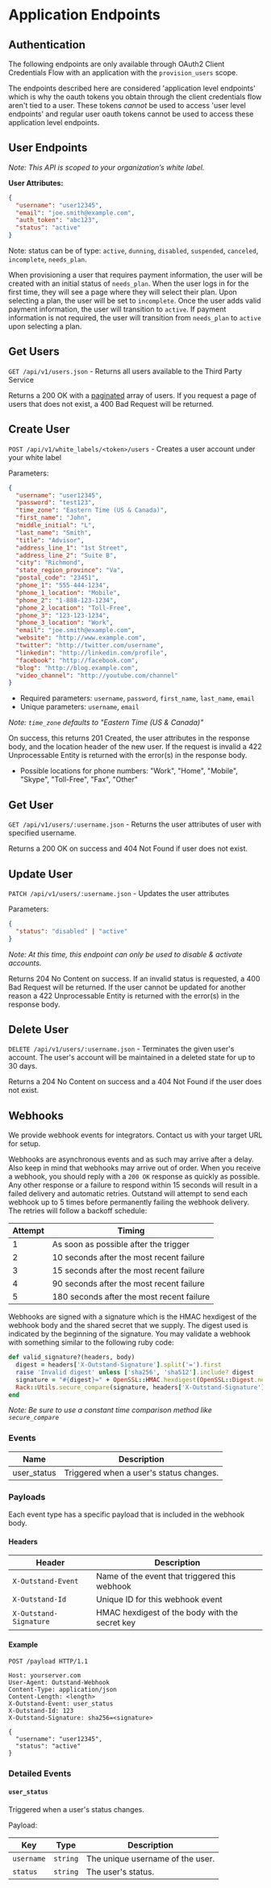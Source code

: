 # Application Endpoints

## Authentication

The following endpoints are only available through OAuth2 Client Credentials Flow with an application with the `provision_users` scope.

The endpoints described here are considered 'application level endpoints' which is why the oauth tokens you obtain through the client credentials flow aren't tied to a user.  These tokens _cannot_ be used to access 'user level endpoints' and regular user oauth tokens cannot be used to access these application level endpoints.


## User Endpoints

_Note: This API is scoped to your organization’s white label._

**User Attributes:**

```json
{
  "username": "user12345",
  "email": "joe.smith@example.com",
  "auth_token": "abc123",
  "status": "active"
}
```

Note: status can be of type: `active`, `dunning`, `disabled`, `suspended`, `canceled`, `incomplete`, `needs_plan`.

When provisioning a user that requires payment information, the user will be created with an initial status of `needs_plan`. When the user logs in for the first time, they will see a page where they will select their plan. Upon selecting a plan, the user will be set to `incomplete`. Once the user adds valid payment information, the user will transition to `active`. If payment information is not required, the user will transition from `needs_plan` to  `active` upon selecting a plan.

## Get Users
`GET /api/v1/users.json` - Returns all users available to the Third Party Service

Returns a 200 OK with a [paginated](https://github.com/outstand/api-docs#pagination) array of users. If you request a page of users that does not exist, a 400 Bad Request will be returned.

## Create User
`POST /api/v1/white_labels/<token>/users` - Creates a user account under your white label

Parameters:

```json
{
  "username": "user12345",
  "password": "test123",
  "time_zone": "Eastern Time (US & Canada)",
  "first_name": "John",
  "middle_initial": "L",
  "last_name": "Smith",
  "title": "Advisor",
  "address_line_1": "1st Street",
  "address_line_2": "Suite B",
  "city": "Richmond",
  "state_region_province": "Va",
  "postal_code": "23451",
  "phone_1": "555-444-1234",
  "phone_1_location": "Mobile",
  "phone_2": "1-888-123-1234",
  "phone_2_location": "Toll-Free",
  "phone_3": "123-123-1234",
  "phone_3_location": "Work",
  "email": "joe.smith@example.com",
  "website": "http://www.example.com",
  "twitter": "http://twitter.com/username",
  "linkedin": "http://linkedin.com/profile",
  "facebook": "http://facebook.com",
  "blog": "http://blog.example.com",
  "video_channel": "http://youtube.com/channel"
}
```

* Required parameters: `username`, `password`, `first_name`, `last_name`, `email`
* Unique parameters: `username`, `email`

_Note: `time_zone` defaults to "Eastern Time (US & Canada)"_

On success, this returns 201 Created, the user attributes in the response body, and the location header of the new user. If the request is invalid a 422 Unprocessable Entity is returned with the error(s) in the response body.

* Possible locations for phone numbers: "Work", "Home", "Mobile", "Skype", "Toll-Free", "Fax", "Other"

## Get User
`GET /api/v1/users/:username.json` - Returns the user attributes of user with specified username.

Returns a 200 OK on success and 404 Not Found if user does not exist.

## Update User
`PATCH /api/v1/users/:username.json` - Updates the user attributes

Parameters:
```json
{
  "status": "disabled" | "active"
}
```

_Note: At this time, this endpoint can only be used to disable & activate accounts._

Returns 204 No Content on success. If an invalid status is requested, a 400 Bad Request will be returned. If the user cannot be updated for another reason a 422 Unprocessable Entity is returned with the error(s) in the response body.

## Delete User
`DELETE /api/v1/users/:username.json` - Terminates the given user's account. The user's account will be maintained in a deleted state for up to 30 days.

Returns a 204 No Content on success and a 404 Not Found if the user does not exist.

## Webhooks

We provide webhook events for integrators.  Contact us with your target URL for setup.

Webhooks are asynchronous events and as such may arrive after a delay.  Also keep in mind that webhooks may arrive out of order.
When you receive a webhook, you should reply with a `200 OK` response as quickly as possible.  Any other response or a failure to respond within 15 seconds will result in a failed delivery and automatic retries.  Outstand will attempt to send each webhook up to 5 times before permanently failing the webhook delivery.  The retries will follow a backoff schedule:

Attempt | Timing
--------|-------
1 | As soon as possible after the trigger
2 | 10 seconds after the most recent failure
3 | 15 seconds after the most recent failure
4 | 90 seconds after the most recent failure
5 | 180 seconds after the most recent failure

Webhooks are signed with a signature which is the HMAC hexdigest of the webhook body and the shared secret that we supply.  The digest used is indicated by the beginning of the signature.  You may validate a webhook with something similar to the following ruby code:
```ruby
def valid_signature?(headers, body)
  digest = headers['X-Outstand-Signature'].split('=').first
  raise 'Invalid digest' unless ['sha256', 'sha512'].include? digest
  signature = "#{digest}=" + OpenSSL::HMAC.hexdigest(OpenSSL::Digest.new(digest), ENV['SECRET_TOKEN'], body)
  Rack::Utils.secure_compare(signature, headers['X-Outstand-Signature'])
end
```
_Note: Be sure to use a constant time comparison method like `secure_compare`_

### Events

Name | Description
-----|------------
user_status | Triggered when a user's status changes.

### Payloads

Each event type has a specific payload that is included in the webhook body.

#### Headers

Header | Description
-------|------------
`X-Outstand-Event` | Name of the event that triggered this webhook
`X-Outstand-Id` | Unique ID for this webhook event
`X-Outstand-Signature` | HMAC hexdigest of the body with the secret key

#### Example
```
POST /payload HTTP/1.1

Host: yourserver.com
User-Agent: Outstand-Webhook
Content-Type: application/json
Content-Length: <length>
X-Outstand-Event: user_status
X-Outstand-Id: 123
X-Outstand-Signature: sha256=<signature>

{
  "username": "user12345",
  "status": "active"
}
```

### Detailed Events

#### `user_status`

Triggered when a user's status changes.

Payload:

Key | Type | Description
----|------|------------
`username` | `string` | The unique username of the user.
`status` | `string` | The user's status.
